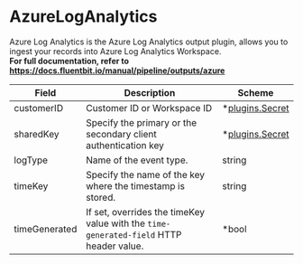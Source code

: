 # AzureLogAnalytics

Azure Log Analytics is the Azure Log Analytics output plugin, allows you to ingest your records into Azure Log Analytics Workspace. <br /> **For full documentation, refer to https://docs.fluentbit.io/manual/pipeline/outputs/azure**


| Field | Description | Scheme |
| ----- | ----------- | ------ |
| customerID | Customer ID or Workspace ID | *[plugins.Secret](../secret.md) |
| sharedKey | Specify the primary or the secondary client authentication key | *[plugins.Secret](../secret.md) |
| logType | Name of the event type. | string |
| timeKey | Specify the name of the key where the timestamp is stored. | string |
| timeGenerated | If set, overrides the timeKey value with the `time-generated-field` HTTP header value. | *bool |
